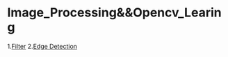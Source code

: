 # Image_Processing&&Opencv_Learing
1.[Filter](https://github.com/Jasonzhu0314/Opencv-Learing/tree/master/instruction/Filter.md)
2.[Edge Detection](https://github.com/Jasonzhu0314/Opencv-Learing/blob/master/instruction/Edge_detection.md)